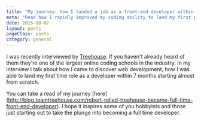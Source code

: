 ```yaml
---
title: "My journey: how I landed a job as a front-end developer within 7 months"
meta: "Read how I rapidly improved my coding ability to land my first programming role within 7 months"
date: 2015-08-07
layout: posts
pageClass: posts
category: general
---
```


I was recently interviewed by [Treehouse](http://teamtreehouse.com/).  If you haven't already heard of 
them they're one of the largest online coding schools in the industry.
In my interview I talk about how I came to discover web development, how I was able to land my 
first time role as a developer within 7 months starting almost from scratch.

You can take a read of my journey [here]
(http://blog.teamtreehouse.com/robert-relied-treehouse-became-full-time-front-end-developer).
I hope it inspires some of you hobbyists and those just starting out to take the plunge into becoming 
a full time developer.
